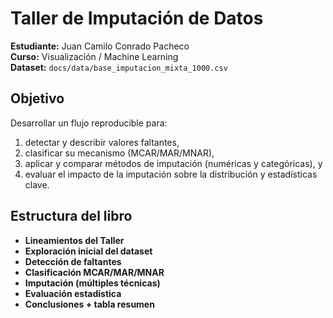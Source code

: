 # Taller de Imputación de Datos

**Estudiante:** Juan Camilo Conrado Pacheco  
**Curso:** Visualización / Machine Learning  
**Dataset:** `docs/data/base_imputacion_mixta_1000.csv`

## Objetivo
Desarrollar un flujo reproducible para:  
1) detectar y describir valores faltantes,  
2) clasificar su mecanismo (MCAR/MAR/MNAR),  
3) aplicar y comparar métodos de imputación (numéricas y categóricas), y  
4) evaluar el impacto de la imputación sobre la distribución y estadísticas clave.

## Estructura del libro
- **Lineamientos del Taller**  
- **Exploración inicial del dataset**  
- **Detección de faltantes**  
- **Clasificación MCAR/MAR/MNAR**  
- **Imputación (múltiples técnicas)**  
- **Evaluación estadística**  
- **Conclusiones + tabla resumen**
